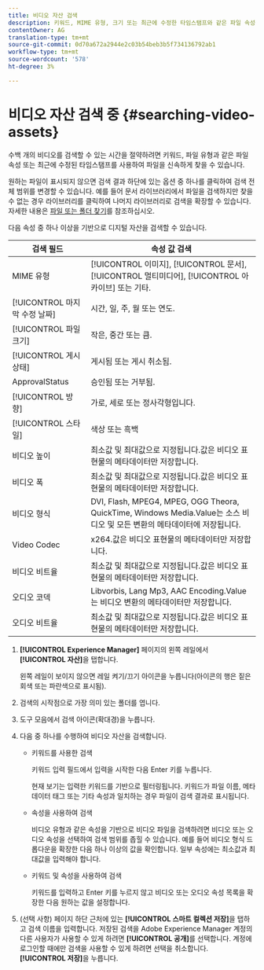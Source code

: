 ```yaml
---
title: 비디오 자산 검색
description: 키워드, MIME 유형, 크기 또는 최근에 수정한 타임스탬프와 같은 파일 속성을 사용하여 AEM Assets에서 파일을 신속하게 찾을 수 있습니다.
contentOwner: AG
translation-type: tm+mt
source-git-commit: 0d70a672a2944e2c03b54beb3b5f734136792ab1
workflow-type: tm+mt
source-wordcount: '578'
ht-degree: 3%

---
```



# 비디오 자산 검색 중 {#searching-video-assets}

수백 개의 비디오를 검색할 수 있는 시간을 절약하려면 키워드, 파일 유형과 같은 파일 속성 또는 최근에 수정된 타임스탬프를 사용하여 파일을 신속하게 찾을 수 있습니다.

원하는 파일이 표시되지 않으면 검색 결과 하단에 있는 옵션 중 하나를 클릭하여 검색 전체 범위를 변경할 수 있습니다. 예를 들어 문서 라이브러리에서 파일을 검색하지만 찾을 수 없는 경우 라이브러리를 클릭하여 나머지 라이브러리로 검색을 확장할 수 있습니다. 자세한 내용은 [파일 또는 폴더 찾기](https://windows.microsoft.com/en-us/windows7/find-a-file-or-folder)를 참조하십시오.

다음 속성 중 하나 이상을 기반으로 디지털 자산을 검색할 수 있습니다.

| 검색 필드 | 속성 값 검색 |
|---|---|
| MIME 유형 | [!UICONTROL 이미지],  [!UICONTROL 문서],  [!UICONTROL 멀티미디어],  [!UICONTROL 아카이브] 또는 기타. |
| [!UICONTROL 마지막 수정 날짜] | 시간, 일, 주, 월 또는 연도. |
| [!UICONTROL 파일 크기] | 작은, 중간 또는 큼. |
| [!UICONTROL 게시 상태] | 게시됨 또는 게시 취소됨. |
|  ApprovalStatus | 승인됨 또는 거부됨. |
| [!UICONTROL 방향] | 가로, 세로 또는 정사각형입니다. |
| [!UICONTROL 스타일] | 색상 또는 흑백 |
| 비디오 높이 | 최소값 및 최대값으로 지정됩니다.값은 비디오 표현물의 메타데이터만 저장합니다. |
| 비디오 폭 | 최소값 및 최대값으로 지정됩니다.값은 비디오 표현물의 메타데이터만 저장합니다. |
| 비디오 형식 | DVI, Flash, MPEG4, MPEG, OGG Theora, QuickTime, Windows Media.Value는 소스 비디오 및 모든 변환의 메타데이터에 저장됩니다. |
| Video Codec | x264.값은 비디오 표현물의 메타데이터만 저장합니다. |
| 비디오 비트율 | 최소값 및 최대값으로 지정됩니다.값은 비디오 표현물의 메타데이터만 저장합니다. |
| 오디오 코덱 | Libvorbis, Lang Mp3, AAC Encoding.Value는 비디오 변환의 메타데이터만 저장합니다. |
| 오디오 비트율 | 최소값 및 최대값으로 지정됩니다.값은 비디오 표현물의 메타데이터만 저장합니다. |

1. **[!UICONTROL Experience Manager]** 페이지의 왼쪽 레일에서 **[!UICONTROL 자산]**&#x200B;을 탭합니다.

   왼쪽 레일이 보이지 않으면 레일 켜기/끄기 아이콘을 누릅니다(아이콘의 행은 짙은 회색 또는 파란색으로 표시됨).

1. 검색의 시작점으로 가장 의미 있는 폴더를 엽니다.
1. 도구 모음에서 검색 아이콘(확대경)을 누릅니다.
1. 다음 중 하나를 수행하여 비디오 자산을 검색합니다.

   * 키워드를 사용한 검색

      키워드 입력 필드에서 입력을 시작한 다음 Enter 키를 누릅니다.

      현재 보기는 입력한 키워드를 기반으로 필터링됩니다. 키워드가 파일 이름, 메타데이터 태그 또는 기타 속성과 일치하는 경우 파일이 검색 결과로 표시됩니다.

   * 속성을 사용하여 검색

      비디오 유형과 같은 속성을 기반으로 비디오 파일을 검색하려면 비디오 또는 오디오 속성을 선택하여 검색 범위를 좁힐 수 있습니다. 예를 들어 비디오 형식 드롭다운을 확장한 다음 하나 이상의 값을 확인합니다. 일부 속성에는 최소값과 최대값을 입력해야 합니다.

   * 키워드 및 속성을 사용하여 검색

      키워드를 입력하고 Enter 키를 누르지 않고 비디오 또는 오디오 속성 목록을 확장한 다음 원하는 값을 설정합니다.

1. (선택 사항) 페이지 하단 근처에 있는 **[!UICONTROL 스마트 컬렉션 저장]**&#x200B;을 탭하고 검색 이름을 입력합니다. 저장된 검색을 Adobe Experience Manager 계정의 다른 사용자가 사용할 수 있게 하려면 **[!UICONTROL 공개]**&#x200B;를 선택합니다. 계정에 로그인할 때에만 검색을 사용할 수 있게 하려면 선택을 취소합니다. **[!UICONTROL 저장]**&#x200B;을 누릅니다.
